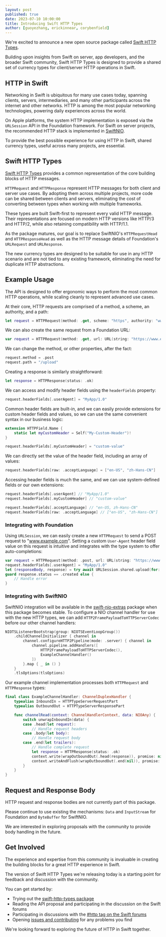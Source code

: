 ```yaml
---
layout: post
published: true
date: 2023-07-10 10:00:00
title: Introducing Swift HTTP Types
author: [guoyezhang, erickinnear, corybenfield]
---
```


We're excited to announce a new open source package called [Swift HTTP Types](https://github.com/apple/swift-http-types).

Building upon insights from Swift on server, app developers, and the broader Swift community, Swift HTTP Types is designed to provide a shared set of currency types for client/server HTTP operations in Swift.

## HTTP in Swift 

Networking in Swift is ubiquitous for many use cases today, spanning clients, servers, intermediaries, and many other participants across the internet and other networks. HTTP is among the most popular networking technologies, powering daily experiences across the world.

On Apple platforms, the system HTTP implementation is exposed via the `URLSession` API in the Foundation framework. For Swift on server projects, the recommended HTTP stack is implemented in [SwiftNIO](https://github.com/apple/swift-nio).

To provide the best possible experience for using HTTP in Swift, shared currency types, useful across many projects, are essential.

## Swift HTTP Types

[Swift HTTP Types](https://github.com/apple/swift-http-types) provides a common representation of the core building blocks of HTTP messages.

`HTTPRequest` and `HTTPResponse` represent HTTP messages for both client and server use cases. By adopting them across multiple projects, more code can be shared between clients and servers, eliminating the cost of converting between types when working with multiple frameworks.

These types are built Swift-first to represent every valid HTTP message. Their representations are focused on modern HTTP versions like HTTP/3 and HTTP/2, while also retaining compatibility with HTTP/1.1.

As the package matures, our goal is to replace SwiftNIO's `HTTPRequestHead` and `HTTPResponseHead` as well as the HTTP message details of Foundation's `URLRequest` and `URLResponse`.

The new currency types are designed to be suitable for use in any HTTP scenario and are not tied to any existing framework, eliminating the need for duplicate HTTP abstractions.

## Example Usage

The API is designed to offer ergonomic ways to perform the most common HTTP operations, while scaling cleanly to represent advanced use cases.
 
At their core, HTTP requests are comprised of a method, a scheme, an authority, and a path:

```swift
let request = HTTPRequest(method: .get, scheme: "https", authority: "www.example.com", path: "/")
```

We can also create the same request from a Foundation URL:

```swift
var request = HTTPRequest(method: .get, url: URL(string: "https://www.example.com/")!)
```

We can change the method, or other properties, after the fact:

```swift
request.method = .post
request.path = "/upload"
```

Creating a response is similarly straightforward:

```swift
let response = HTTPResponse(status: .ok)
```

We can access and modify header fields using the `headerFields` property:

```swift
request.headerFields[.userAgent] = "MyApp/1.0"
```

Common header fields are built-in, and we can easily provide extensions for custom header fields and values, so we can use the same convenient syntax in our business logic:

```swift
extension HTTPField.Name {
    static let myCustomHeader = Self("My-Custom-Header")!
}

request.headerFields[.myCustomHeader] = "custom-value"
```

We can directly set the value of the header field, including an array of values:

```swift
request.headerFields[raw: .acceptLanguage] = ["en-US", "zh-Hans-CN"]
```

Accessing header fields is much the same, and we can use system-defined fields or our own extensions:

```swift
request.headerFields[.userAgent] // "MyApp/1.0"
request.headerFields[.myCustomHeader] // "custom-value"

request.headerFields[.acceptLanguage] // "en-US, zh-Hans-CN"
request.headerFields[raw: .acceptLanguage] // ["en-US", "zh-Hans-CN"]
```

### Integrating with Foundation

Using `URLSession`, we can easily create a new `HTTPRequest` to send a POST request to "www.example.com". Setting a custom `User-Agent` header field value on this request is intuitive and integrates with the type system to offer auto-completions:

```swift
var request = HTTPRequest(method: .post, url: URL(string: "https://www.example.com/upload")!)
request.headerFields[.userAgent] = "MyApp/1.0"
let (responseBody, response) = try await URLSession.shared.upload(for: request, from: requestBody)
guard response.status == .created else {
    // Handle error
}
```

### Integrating with SwiftNIO

SwiftNIO integration will be available in the [swift-nio-extras](https://github.com/apple/swift-nio-extras) package when this package becomes stable. To configure a NIO channel handler for use with the new HTTP types, we can add `HTTP2FramePayloadToHTTPServerCodec` before our other channel handlers:

```swift
NIOTSListenerBootstrap(group: NIOTSEventLoopGroup())
    .childChannelInitializer { channel in
        channel.configureHTTP2Pipeline(mode: .server) { channel in
            channel.pipeline.addHandlers([
                HTTP2FramePayloadToHTTPServerCodec(),
                ExampleChannelHandler()
            ])
        }.map { _ in () }
    }
    .tlsOptions(tlsOptions)
```

Our example channel implementation processes both `HTTPRequest` and `HTTPResponse` types:

```swift
final class ExampleChannelHandler: ChannelDuplexHandler {
    typealias InboundIn = HTTPTypeServerRequestPart
    typealias OutboundOut = HTTPTypeServerResponsePart

    func channelRead(context: ChannelHandlerContext, data: NIOAny) {
        switch unwrapInboundIn(data) {
        case .head(let request):
            // Handle request headers
        case .body(let body):
            // Handle request body
        case .end(let trailers):
            // Handle complete request
            let response = HTTPResponse(status: .ok)
            context.write(wrapOutboundOut(.head(response)), promise: nil)
            context.writeAndFlush(wrapOutboundOut(.end(nil)), promise: nil)
        }
    }
}
```

## Request and Response Body

HTTP request and response bodies are not currently part of this package.

Please continue to use existing the mechanisms: `Data` and `InputStream` for Foundation and `ByteBuffer` for SwiftNIO.

We are interested in exploring proposals with the community to provide body handling in the future.

## Get Involved

The experience and expertise from this community is invaluable in creating the building blocks for a great HTTP experience in Swift.

The version of Swift HTTP Types we're releasing today is a starting point for feedback and discussion with the community.

You can get started by:

* Trying out the [swift-http-types package](https://github.com/apple/swift-http-types)
* Reading the API proposal and participating in the discussion on the Swift forums
* Participating in discussions with the [#http tag on the Swift forums](https://forums.swift.org/tag/http)
* Opening [issues and contributing](https://github.com/apple/swift-http-types/issues) for any problems you find

We're looking forward to exploring the future of HTTP in Swift together.
